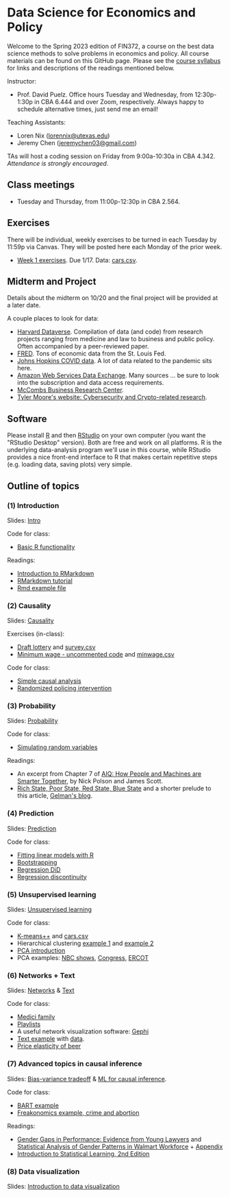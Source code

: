# Data Science for Economics and Policy

Welcome to the Spring 2023 edition of FIN372, a course on the best data science methods to solve problems in economics and policy.  All course materials can be found on this GitHub page.  Please see the [course syllabus](syllabus.pdf) for links and descriptions of the readings mentioned below.

Instructor:  
- Prof. David Puelz.  Office hours Tuesday and Wednesday, from 12:30p-1:30p in CBA 6.444 and over Zoom, respectively.  Always happy to schedule alternative times, just send me an email!

Teaching Assistants:
- Loren Nix (lorennix@utexas.edu)
- Jeremy Chen (jeremychen03@gmail.com)

TAs will host a coding session on Friday from 9:00a-10:30a in CBA 4.342.  *Attendance is strongly encouraged*.

## Class meetings

- Tuesday and Thursday, from 11:00p-12:30p in CBA 2.564.

## Exercises

There will be individual, weekly exercises to be turned in each Tuesday by 11:59p via Canvas.  They will be posted here each Monday of the prior week.  


- [Week 1 exercises](assignments/HW1.pdf). Due 1/17. Data: [cars.csv](https://downgit.github.io/#/home?url=https://github.com/dpuelz/Data-Science-for-Economics-and-Policy/blob/main/data/cars.csv).
<!---
- [Week 2 exercises](assignments/HW2.pdf). Due 9/6. Data: [turnout.csv](https://downgit.github.io/#/home?url=https://github.com/dpuelz/Data-Science-for-Economics-and-Policy/blob/main/data/turnout.csv) and [STAR.csv](https://downgit.github.io/#/home?url=https://github.com/dpuelz/
Data-Science-for-Economics-and-Policy/blob/main/data/STAR.csv).
- [Week 3 exercises](assignments/HW3.pdf). Due 9/13. Data: [gay.csv](https://downgit.github.io/#/home?url=https://github.com/dpuelz/
Data-Science-for-Economics-and-Policy/blob/main/data/gay.csv) and [leaders.csv](https://downgit.github.io/#/home?url=https://github.com/dpuelz/
Data-Science-for-Economics-and-Policy/blob/main/data/leaders.csv).
- [Week 4 exercises](assignments/HW4.pdf). Due 9/20. Data: [rosca.csv](https://downgit.github.io/#/home?url=https://github.com/dpuelz/
Data-Science-for-Economics-and-Policy/blob/main/data/rosca.csv) and [predimed.csv](https://downgit.github.io/#/home?url=https://github.com/dpuelz/
Data-Science-for-Economics-and-Policy/blob/main/data/predimed.csv).
- [Week 5 exercises](assignments/HW5.pdf). Due 9/27. Data: [fraud.RData](https://downgit.github.io/#/home?url=https://github.com/dpuelz/
Data-Science-for-Economics-and-Policy/blob/main/data/fraud.RData). 
- [Week 6 exercises](assignments/HW6.pdf). Due 10/4. Data: [justices.csv](https://downgit.github.io/#/home?url=https://github.com/dpuelz/
Data-Science-for-Economics-and-Policy/blob/main/data/justices.csv) and [yu2017sample.csv](https://downgit.github.io/#/home?url=https://github.com/dpuelz/
Data-Science-for-Economics-and-Policy/blob/main/data/yu2017sample.csv).
- [Week 7 exercises](assignments/HW7.pdf). Due 10/11. Data: [finlit15and18.csv](https://downgit.github.io/#/home?url=https://github.com/dpuelz/
Data-Science-for-Economics-and-Policy/blob/main/data/finlit15and18.csv) and [transfer.csv](https://downgit.github.io/#/home?url=https://github.com/dpuelz/
Data-Science-for-Economics-and-Policy/blob/main/data/transfer.csv).
- [Week 8 exercises](assignments/HW8.pdf). Due 10/18. Data: [electric-company.csv](https://downgit.github.io/#/home?url=https://github.com/dpuelz/
Data-Science-for-Economics-and-Policy/blob/main/data/electric-company.csv).
- Week 9 exercises. None - midterm!
- [Week 10 exercises](assignments/HW9.pdf). Due 11/1. Data: [social_marketing.csv](https://downgit.github.io/#/home?url=https://github.com/dpuelz/Data-Science-for-Economics-and-Policy/blob/main/data/social_marketing.csv).
- [Week 11 exercises](assignments/HW10.pdf). Due 11/8.  This homework asks for initial project summaries.
- [Week 12 exercises](assignments/HW11.pdf). Due 11/15. Data: [newspapers.RData](https://downgit.github.io/#/home?url=https://github.com/dpuelz/Policy-Resea
Data-Science-for-Economics-and-Policyata/newspapers.RData). 

--->


## Midterm and Project

Details about the midterm on 10/20 and the final project will be provided at a later date.

<!---

Details about the midterm on 10/20 and the final project can be found [here](slides/PRL-project_midterm.pdf).

--->

A couple places to look for data:
- [Harvard Dataverse](https://dataverse.harvard.edu).  Compilation of data (and code) from research projects ranging from medicine and law to business and public policy.  Often accompanied by a peer-reviewed paper.
- [FRED](https://fred.stlouisfed.org).  Tons of economic data from the St. Louis Fed.
- [Johns Hopkins COVID data](https://github.com/CSSEGISandData/COVID-19).  A lot of data related to the pandemic sits here.
- [Amazon Web Services Data Exchange](https://aws.amazon.com/marketplace/search/results?category=d5a43d97-558f-4be7-8543-cce265fe6d9d&FULFILLMENT_OPTION_TYPE=DATA_EXCHANGE&filters=FULFILLMENT_OPTION_TYPE).  Many sources ... be sure to look into the subscription and data access requirements.
- [McCombs Business Research Center](https://guides.lib.utexas.edu/BRC).
- [Tyler Moore's website: Cybersecurity and Crypto-related research](https://tylermoore.ens.utulsa.edu/pub.html).


## Software

Please install [R](http://www.r-project.org) and then [RStudio](http://www.rstudio.org) on your own computer (you want the "RStudio Desktop" version).  Both are free and work on all platforms.  R is the underlying data-analysis program we'll use in this course, while RStudio provides a nice front-end interface to R that makes certain repetitive steps (e.g. loading data, saving plots) very simple.

## Outline of topics  

### (1) Introduction

Slides: [Intro](slides/intro.pdf)

Code for class:
- [Basic R functionality](code/intro.R)

Readings:  
- [Introduction to RMarkdown](http://rmarkdown.rstudio.com)  
- [RMarkdown tutorial](https://rmarkdown.rstudio.com/lesson-1.html)  
- [Rmd example file](code/example.Rmd)

### (2) Causality

Slides: [Causality](slides/causality.pdf)

Exercises (in-class):
- [Draft lottery](code/draftlottery.md) and [survey.csv](https://downgit.github.io/#/home?url=https://github.com/dpuelz/Data-Science-for-Economics-and-Policy/blob/main/data/survey.csv)
- [Minimum wage - uncommented code](code/causality_minwage.R) and [minwage.csv](https://downgit.github.io/#/home?url=https://github.com/dpuelz/Data-Science-for-Economics-and-Policy/blob/main/data/minwage.csv)

Code for class:
- [Simple causal analysis](code/causality1.R)
- [Randomized policing intervention](code/causality_police.R)

### (3) Probability

Slides: [Probability](slides/probability.pdf)

Code for class:
- [Simulating random variables](code/probability.R)

Readings:  
- An excerpt from Chapter 7 of [AIQ: How People and Machines are Smarter Together](readings/AIQ_excerpt_contraceptive_effectiveness.pdf), by Nick Polson and James Scott.  
- [Rich State, Poor State, Red State, Blue State](http://www.stat.columbia.edu/~gelman/research/published/rb_qjps.pdf) and a shorter prelude to this article, [Gelman's blog](https://statmodeling.stat.columbia.edu/2005/11/07/income_matters/).

### (4) Prediction

Slides: [Prediction](slides/prediction.pdf)

Code for class:
- [Fitting linear models with R](code/linearmodels.R)
- [Bootstrapping](code/bootstrap.R)
- [Regression DiD](code/DiD.R)
- [Regression discontinuity](code/RD.R)

### (5) Unsupervised learning

Slides: [Unsupervised learning](slides/unsupervised.pdf)

Code for class:
- [K-means++](code/cars.R) and [cars.csv](https://downgit.github.io/#/home?url=https://github.com/dpuelz/Data-Science-for-Economics-and-Policy/blob/main/data/cars.csv)
- Hierarchical clustering [example 1](code/linkage_minmax.R) and [example 2](code/hclust_examples.R)
- [PCA introduction](code/pca_intro.R)
- PCA examples: [NBC shows](code/nbc.R), [Congress](code/congress109.R), [ERCOT](code/ercot_PCA.R)

### (6) Networks + Text 

Slides: [Networks](slides/networks.pdf) & [Text](slides/text.pdf)

Code for class:
- [Medici family](code/medici.R)
- [Playlists](code/playlists.R)
- A useful network visualization software: [Gephi](https://gephi.org)
- [Text example](code/tm_examples.R) with [data](https://github.com/dpuelz/Data-Science-for-Economics-and-Policy/tree/main/data/ReutersC50/C50test/SimonCowell).
- [Price elasticity of beer](code/smallbeer.R)

### (7) Advanced topics in causal inference

Slides: [Bias-variance tradeoff](slides/biasvariancetradeoff.pdf) & [ML for causal inference](slides/selectionandRIC.pdf).

Code for class:
- [BART example](code/makeBARTsim.R)
- [Freakonomics example, crime and abortion](code/levitt.R)

Readings:
- [Gender Gaps in Performance: Evidence from Young Lawyers](readings/gendergap_lawyers.pdf) and [Statistical Analysis of Gender Patterns in Walmart Workforce](readings/walmart.pdf) + [Appendix](readings/walmart_appendix.pdf)
- [Introduction to Statistical Learning, 2nd Edition](https://web.stanford.edu/~hastie/ISLR2/ISLRv2_website.pdf)

### (8) Data visualization

Slides: [Introduction to data visualization](slides/datavizslides.pdf)
